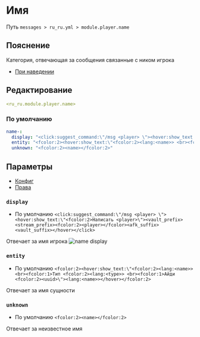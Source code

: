 # Имя
Путь `messages > ru_ru.yml > module.player.name`

## Пояснение
Категория, отвечающая за сообщения связанные с ником игрока
- [При наведении](/ru/messages/ru_ru/module/player/name/hover/)

## Редактирование
```yaml
<ru_ru.module.player.name>
```

### По умолчанию
```yaml
name-:
  display: "<click:suggest_command:\"/msg <player> \"><hover:show_text:\"<fcolor:2>Написать <player>\"><vault_prefix><stream_prefix><fcolor:2><player></fcolor><afk_suffix><vault_suffix></hover></click>"
  entity: "<fcolor:2><hover:show_text:\"<fcolor:2><lang:<name>> <br><fcolor:1>Тип <fcolor:2><lang:<type>> <br><fcolor:1>Айди <fcolor:2><uuid>\"><lang:<name>></hover></fcolor:2>"
  unknown: "<fcolor:2><name></fcolor:2>"
```

## Параметры

- [Конфиг](/ru/config/module/player/name/)
- [Права](/ru/permissions/module/player/name/)

### `display`
- По умолчанию `<click:suggest_command:\"/msg <player> \"><hover:show_text:\"<fcolor:2>Написать <player>\"><vault_prefix><stream_prefix><fcolor:2><player></fcolor><afk_suffix><vault_suffix></hover></click>`

Отвечает за имя игрока
![name display](/namedisplay.png)

### `entity`
- По умолчанию `<fcolor:2><hover:show_text:\"<fcolor:2><lang:<name>> <br><fcolor:1>Тип <fcolor:2><lang:<type>> <br><fcolor:1>Айди <fcolor:2><uuid>\"><lang:<name>></hover></fcolor:2>`

Отвечает за имя сущности

### `unknown`
- По умолчанию `<fcolor:2><name></fcolor:2>`

Отвечает за неизвестное имя
